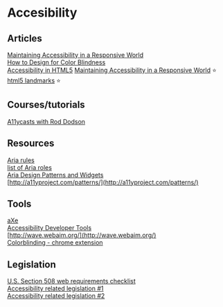 # Accesibility

## Articles
[Maintaining Accessibility in a Responsive World](https://www.filamentgroup.com/lab/accessible-responsive.html)  
[How to Design for Color Blindness](https://medium.theuxblog.com/how-to-design-for-color-blindness-a6f083b08e12#.cqtkxdwtp)  
[Accessibility in HTML5](http://www.clarissapeterson.com/2012/11/html5-accessibility/)
[Maintaining Accessibility in a Responsive World](https://www.filamentgroup.com/lab/accessible-responsive.html)  :star:  
[html5 landmarks](https://dequeuniversity.com/assets/html/jquery-summit/html5/slides/landmarks.html) :star:

## Courses/tutorials
[A11ycasts with Rod Dodson](https://www.youtube.com/playlist?list=PLNYkxOF6rcICWx0C9LVWWVqvHlYJyqw7g)  

## Resources
[Aria rules](http://w3c.github.io/aria-in-html/#rule1)  
[list of Aria roles](https://www.w3.org/TR/wai-aria/roles#widget_roles)  
[Aria Design Patterns and Widgets](https://www.w3.org/TR/wai-aria-practices-1.1/#aria_ex)  
[http://a11yproject.com/patterns/](http://a11yproject.com/patterns/)  

## Tools
[aXe](https://chrome.google.com/webstore/detail/axe/lhdoppojpmngadmnindnejefpokejbdd)  
[Accessibility Developer Tools](https://chrome.google.com/webstore/detail/accessibility-developer-t/fpkknkljclfencbdbgkenhalefipecmb)  
[http://wave.webaim.org/](http://wave.webaim.org/)  
[Colorblinding - chrome extension](https://chrome.google.com/webstore/detail/colorblinding/dgbgleaofjainknadoffbjkclicbbgaa/) 

## Legislation

[U.S. Section 508 web requirements checklist](http://webaim.org/standards/508/checklist)  
[Accessibility related legislation #1](https://en.wikipedia.org/wiki/Web_accessibility)  
[Accessibility related legislation #2](http://jimthatcher.com/book2/chapter17.html)

